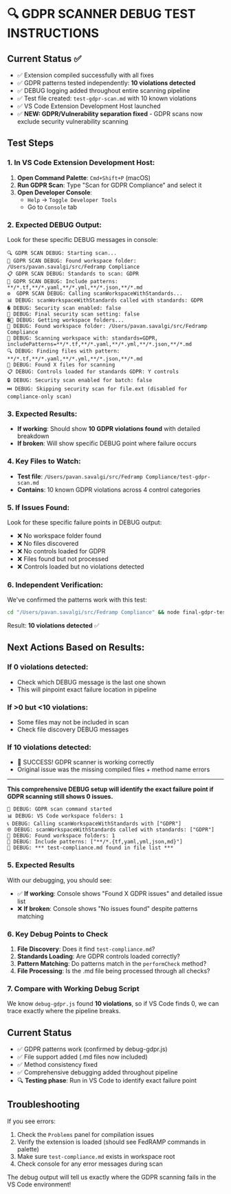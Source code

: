# 🔍 GDPR SCANNER DEBUG TEST INSTRUCTIONS

## Current Status ✅
- ✅ Extension compiled successfully with all fixes
- ✅ GDPR patterns tested independently: **10 violations detected**
- ✅ DEBUG logging added throughout entire scanning pipeline
- ✅ Test file created: `test-gdpr-scan.md` with 10 known violations
- ✅ VS Code Extension Development Host launched
- ✅ **NEW: GDPR/Vulnerability separation fixed** - GDPR scans now exclude security vulnerability scanning

## Test Steps

### 1. In VS Code Extension Development Host:
1. **Open Command Palette**: `Cmd+Shift+P` (macOS)
2. **Run GDPR Scan**: Type "Scan for GDPR Compliance" and select it
3. **Open Developer Console**: 
   - `Help` → `Toggle Developer Tools`
   - Go to `Console` tab

### 2. Expected DEBUG Output:
Look for these specific DEBUG messages in console:

```
🔍 GDPR SCAN DEBUG: Starting scan...
📁 GDPR SCAN DEBUG: Found workspace folder: /Users/pavan.savalgi/src/Fedramp Compliance
📋 GDPR SCAN DEBUG: Standards to scan: GDPR
🔧 GDPR SCAN DEBUG: Include patterns: **/*.tf,**/*.yaml,**/*.yml,**/*.json,**/*.md
⚙️  GDPR SCAN DEBUG: Calling scanWorkspaceWithStandards...
📊 DEBUG: scanWorkspaceWithStandards called with standards: GDPR
� DEBUG: Security scan enabled: false
🔐 DEBUG: Final security scan setting: false
�📂 DEBUG: Getting workspace folders...
📁 DEBUG: Found workspace folder: /Users/pavan.savalgi/src/Fedramp Compliance
🎯 DEBUG: Scanning workspace with: standards=GDPR, includePatterns=**/*.tf,**/*.yaml,**/*.yml,**/*.json,**/*.md
🔍 DEBUG: Finding files with pattern: **/*.tf,**/*.yaml,**/*.yml,**/*.json,**/*.md
📄 DEBUG: Found X files for scanning
📋 DEBUG: Controls loaded for standards GDPR: Y controls
🔒 DEBUG: Security scan enabled for batch: false
⏭️ DEBUG: Skipping security scan for file.ext (disabled for compliance-only scan)
```

### 3. Expected Results:
- **If working**: Should show **10 GDPR violations found** with detailed breakdown
- **If broken**: Will show specific DEBUG point where failure occurs

### 4. Key Files to Watch:
- **Test file**: `/Users/pavan.savalgi/src/Fedramp Compliance/test-gdpr-scan.md`
- **Contains**: 10 known GDPR violations across 4 control categories

### 5. If Issues Found:
Look for these specific failure points in DEBUG output:
- ❌ No workspace folder found
- ❌ No files discovered
- ❌ No controls loaded for GDPR
- ❌ Files found but not processed
- ❌ Controls loaded but no violations detected

### 6. Independent Verification:
We've confirmed the patterns work with this test:
```bash
cd "/Users/pavan.savalgi/src/Fedramp Compliance" && node final-gdpr-test.js
```
Result: **10 violations detected** ✅

## Next Actions Based on Results:

### If 0 violations detected:
- Check which DEBUG message is the last one shown
- This will pinpoint exact failure location in pipeline

### If >0 but <10 violations:
- Some files may not be included in scan
- Check file discovery DEBUG messages

### If 10 violations detected:
- 🎉 SUCCESS! GDPR scanner is working correctly
- Original issue was the missing compiled files + method name errors

---

**This comprehensive DEBUG setup will identify the exact failure point if GDPR scanning still shows 0 issues.**
```
🎯 DEBUG: GDPR scan command started
📊 DEBUG: VS Code workspace folders: 1
📞 DEBUG: Calling scanWorkspaceWithStandards with ["GDPR"]
🌐 DEBUG: scanWorkspaceWithStandards called with standards: ["GDPR"]
📁 DEBUG: Found workspace folders: 1
📂 DEBUG: Include patterns: ["**/*.{tf,yaml,yml,json,md}"]
🎯 DEBUG: *** test-compliance.md found in file list ***
```

### 5. Expected Results
With our debugging, you should see:
- ✅ **If working**: Console shows "Found X GDPR issues" and detailed issue list
- ❌ **If broken**: Console shows "No issues found" despite patterns matching

### 6. Key Debug Points to Check
1. **File Discovery**: Does it find `test-compliance.md`?
2. **Standards Loading**: Are GDPR controls loaded correctly?
3. **Pattern Matching**: Do patterns match in the `performCheck` method?
4. **File Processing**: Is the .md file being processed through all checks?

### 7. Compare with Working Debug Script
We know `debug-gdpr.js` found **10 violations**, so if VS Code finds 0, we can trace exactly where the pipeline breaks.

## Current Status
- ✅ GDPR patterns work (confirmed by debug-gdpr.js)
- ✅ File support added (.md files now included)
- ✅ Method consistency fixed
- ✅ Comprehensive debugging added throughout pipeline
- 🔍 **Testing phase**: Run in VS Code to identify exact failure point

## Troubleshooting
If you see errors:
1. Check the `Problems` panel for compilation issues
2. Verify the extension is loaded (should see FedRAMP commands in palette)
3. Make sure `test-compliance.md` exists in workspace root
4. Check console for any error messages during scan

The debug output will tell us exactly where the GDPR scanning fails in the VS Code environment!
